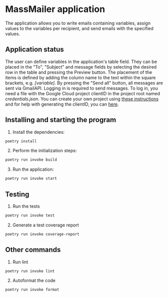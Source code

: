 # MassMailer application
The application allows you to write emails containing variables, assign values to the variables per recipient, and send emails with the specified values.

## Application status

The user can define variables in the application's table field. They can be placed in the "To", "Subject" and message fields by selecting the desired row in the table and pressing the Preview button. The placement of the items is defined by adding the column name to the text within the square brackets, e.g. *[variable]*. By pressing the "Send all" button, all messages are sent via GmailAPI. Logging in is required to send messages. To log in, you need a file with the Google Cloud project clientID in the project root named *credentials.json*. You can create your own project using [these instructions](https://developers.google.com/workspace/guides/create-project) and for help with generating the clientID, you can [here](https://developers.google.com/gmail/api/quickstart/python#set_up_your_environment).

## Installing and starting the program
1. Install the dependencies:
```bash
poetry install
```

2. Perform the initialization steps:

```bash
poetry run invoke build
```

3. Run the application:
```bash
poetry run invoke start
```

## Testing
1. Run the tests
```bash
poetry run invoke test
```

2. Generate a test coverage report
```bash
poetry run invoke coverage-report
```
## Other commands
1. Run lint
```bash
poetry run invoke lint
```
2. Autoformat the code
```bash
poetry run invoke format
```
